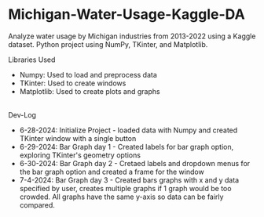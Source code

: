 # Michigan-Water-Usage-Kaggle-DA
Analyze water usage by Michigan industries from 2013-2022 using a Kaggle dataset. Python project using NumPy, TKinter, and Matplotlib.

Libraries Used
<ul>
    <li>Numpy: Used to load and preprocess data</li>
    <li>TKinter: Used to create windows</li>
    <li>Matplotlib: Used to create plots and graphs</li>
</ul>
<br>
Dev-Log
<ul>
    <li>6-28-2024: Initialize Project - loaded data with Numpy and created TKinter window with a single button</li>
    <li>6-29-2024: Bar Graph day 1 - Created labels for bar graph option, exploring TKinter's geometry options</li>
    <li>6-30-2024: Bar Graph day 2 - Cretaed labels and dropdown menus for the bar graph option and created a frame for the window</li>
    <li>7-4-2024: Bar Graph day 3 - Created bars graphs with x and y data specified by user, creates multiple graphs if 1 graph would be too crowded. All graphs have the same y-axis so data can be fairly compared.</li>
</ul>
